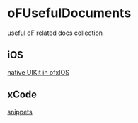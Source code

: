 # oFUsefulDocuments
useful oF related docs collection

## iOS
[native UIKit in ofxIOS](http://www.creativeapplications.net/tutorials/integrating-native-uikit-to-your-existing-openframeworks-ios-project/)
## xCode
[snippets](http://nshipster.com/xcode-snippets/)
